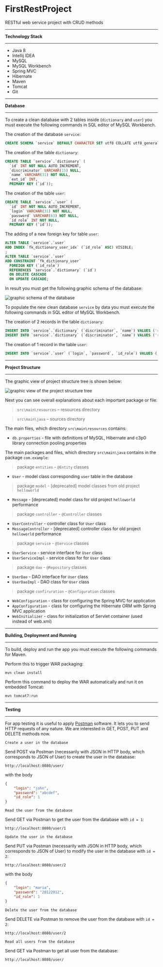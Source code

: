 # FirstRestProject
RESTful web service project with CRUD methods

---
**Technology Stack**

---

* Java 8
* Intellij IDEA
* MySQL
* MySQL Workbench
* Spring MVC
* Hibernate
* Maven
* Tomcat
* Git

---
**Database**

---

To create a clean database with 2 tables inside (`dictionary` and `user`) you must execute the following commands in SQL editor of MySQL Workbench. 

The creation of the database `service`:
```sql
CREATE SCHEMA `service` DEFAULT CHARACTER SET utf8 COLLATE utf8_general_ci ;
```

The creation of the table `dictionary`:
```sql
CREATE TABLE `service`.`dictionary` (
  `id` INT NOT NULL AUTO_INCREMENT,
  `discriminator` VARCHAR(15) NULL,
  `name` VARCHAR(31) NOT NULL,
  `ext_id` INT,
  PRIMARY KEY (`id`));
```

The creation of the table `user`:
```sql
CREATE TABLE `service`.`user` (
  `id` INT NOT NULL AUTO_INCREMENT,
  `login` VARCHAR(31) NOT NULL,
  `password` VARCHAR(63) NOT NULL,
  `id_role` INT NOT NULL,
  PRIMARY KEY (`id`));
```

The adding of a new foreign key for table `user`:
```sql
ALTER TABLE `service`.`user`
ADD INDEX `fk_dictionary_user_idx` (`id_role` ASC) VISIBLE;
;
ALTER TABLE `service`.`user`
ADD CONSTRAINT `fk_dictionary_user`
  FOREIGN KEY (`id_role`)
  REFERENCES `service`.`dictionary` (`id`)
  ON DELETE CASCADE
  ON UPDATE CASCADE;
```

In result you must get the following graphic schema of the database:

![graphic schema of the database](https://i.imgur.com/8m2QtUU.png)

To populate the new clean database `service` by data you must execute the following commands in SQL editor of MySQL Workbench.

The creation of 2 records in the table `dictionary`:
```sql
INSERT INTO `service`.`dictionary` (`discriminator`, `name`) VALUES ('role', 'user');
INSERT INTO `service`.`dictionary` (`discriminator`, `name`) VALUES ('role', 'admin');
```

The creation of 1 record in  the table `user`:
```sql
INSERT INTO `service`.`user` (`login`, `password`, `id_role`) VALUES ('user', 'qwerty', '2');
```

---
**Project Structure**

---

The graphic view of project structure tree is shown below:

![graphic view of the project structure tree](https://i.imgur.com/BBXjGV1.png)

Next you can see overall explanations about each important package or file:

> `src\main\resources` – resources directory

> `src\main\java` – sources directory

The main files, which directory `src\main\resources` contains:

* `db.properties` - file with definitions of MySQL, Hibernate and c3p0 library connection pooling properties

The main packages and files, which directory `src\main\java` contains in the package `com.example`:

> package `entities` - `@Entity` classes
* `User` - model class corresponding `user` table in the database

> package `model` - \[deprecated\] model classes from old project `helloworld`
* `Message` - \[deprecated\] model class for old project `helloworld` performance

> package `controller` - `@Controller` classes
* `UserController` - controller class for `User` class
* `MessageController` - \[deprecated\] controller class for old project `helloworld` performance

> package `service` - `@Service` classes
* `UserService` - service interface for `User` class
* `UserServiceImpl` - service class for for `User` class

> package `dao` - `@Repository` classes
* `UserDao` - DAO interface for `User` class
* `UserDaoImpl` - DAO class for `User` class

> package `confiruration` - `@Configuration` classes
* `WebConfiguration` - class for configuring the Spring MVC for application
* `AppConfiguration` - class for configuring the Hibernate ORM with Spring MVC application
* `WebInitializer` - class for initialization of Servlet container (used instead of web.xml)

---
**Building, Deployment and Running**

---

To build, deploy and run the app you must execute the following commands for Maven.

Perform this to trigger WAR packaging:

`mvn clean install`

Perform this command to deploy the WAR automatically and run it on embedded Tomcat:

`mvn tomcat7:run`

---
**Testing**

---
For app testing it is useful to apply [Postman](https://www.getpostman.com/) software. It lets you to send HTTP requests of any nature. We are interested in GET, POST, PUT and DELETE methods now.


`Create a user in the database`

Send POST via Postman (necessarily with JSON in HTTP body, which corresponds to JSON of User) to create the user in the database:

`http://localhost:8080/user/`

with the body 

```json
{
    "login": "john",
    "password": "abcdef",
    "id_role": 1
}
```


`Read the user from the database`

Send GET via Postman to get the user from the database with `id = 1`:

`http://localhost:8080/user/1`


`Update the user in the database`

Send PUT via Postman (necessarily with JSON in HTTP body, which corresponds to JSON of User) to modify the user in the database with `id = 2`:

`http://localhost:8080/user/2`

with the body 

```json
{
    "login": "maria",
    "password": "20122012",
    "id_role": 1
}
```


`Delete the user from the database`

Send DELETE via Postman to remove the user from the database with `id = 2`:

`http://localhost:8080/user/2`


`Read all users from the database`

Send GET via Postman to get all user from the database:

`http://localhost:8080/user/`
